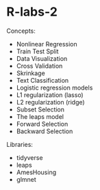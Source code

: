 # R-labs-2

Concepts:
- Nonlinear Regression
- Train Test Split
- Data Visualization
- Cross Validation
- Skrinkage
- Text Classification
- Logistic regression models
- L1 regularization (lasso)
- L2 regularization (ridge)
- Subset Selection
- The leaps model
- Forward Selection
- Backward Selection

Libraries:
- tidyverse
- leaps
- AmesHousing
- glmnet
